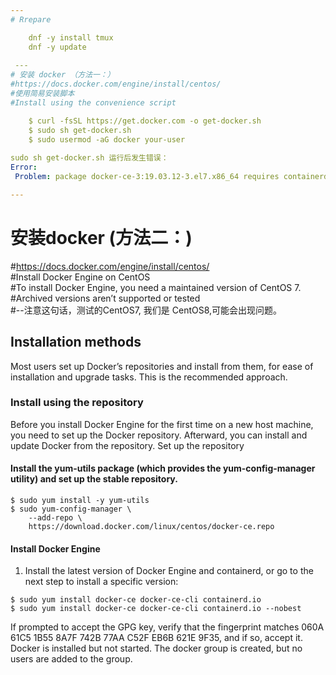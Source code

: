 ```yaml
---
# Rrepare    

    dnf -y install tmux  
    dnf -y update  
 
 ---
# 安装 docker （方法一：） 
#https://docs.docker.com/engine/install/centos/  
#使用简易安装脚本  
#Install using the convenience script  

    $ curl -fsSL https://get.docker.com -o get-docker.sh  
    $ sudo sh get-docker.sh  
    $ sudo usermod -aG docker your-user  
 
sudo sh get-docker.sh 运行后发生错误：
Error: 
 Problem: package docker-ce-3:19.03.12-3.el7.x86_64 requires containerd.io >= 1.2.2-3, but none of the providers can be installed

---
```

# 安装docker (方法二：)
#https://docs.docker.com/engine/install/centos/  
#Install Docker Engine on CentOS  
#To install Docker Engine, you need a maintained version of CentOS 7.   
#Archived versions aren’t supported or tested  
#--注意这句话，测试的CentOS7, 我们是 CentOS8,可能会出现问题。  

## Installation methods
  Most users set up Docker’s repositories and install from them, for ease of installation and upgrade tasks. This is the recommended approach.
    
### Install using the repository

Before you install Docker Engine for the first time on a new host machine, you need to set up the Docker repository. Afterward, you can install and update Docker from the repository.
Set up the repository

#### Install the yum-utils package (which provides the yum-config-manager utility) and set up the stable repository.

    $ sudo yum install -y yum-utils
    $ sudo yum-config-manager \
        --add-repo \
        https://download.docker.com/linux/centos/docker-ce.repo

#### Install Docker Engine
  1. Install the latest version of Docker Engine and containerd, or go to the next step to install a specific version:  
   
    $ sudo yum install docker-ce docker-ce-cli containerd.io
    $ sudo yum install docker-ce docker-ce-cli containerd.io --nobest
    
   If prompted to accept the GPG key, verify that the fingerprint matches 060A 61C5 1B55 8A7F 742B 77AA C52F EB6B 621E 9F35, and if so, accept it.
   Docker is installed but not started. The docker group is created, but no users are added to the group.  



